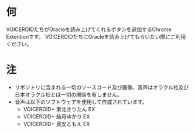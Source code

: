 # 何
VOICEROIDたちがOracleを読み上げてくれるボタンを追加するChrome Extentionです。
VOICEROIDたちにOracleを読み上げてもらいたい際にご利用ください。
# 注
- リポジトリに含まれる一切のソースコード及び画像、音声はオラクル社及び日本オラクル社とは一切の関係を有しません。
- 音声は以下のソフトウェアを使用して作成されています。
  - VOICEROID+ 東北きりたん EX
  - VOICEROID+ 結月ゆかり EX
  - VOICEROID+ 民安ともえ EX
